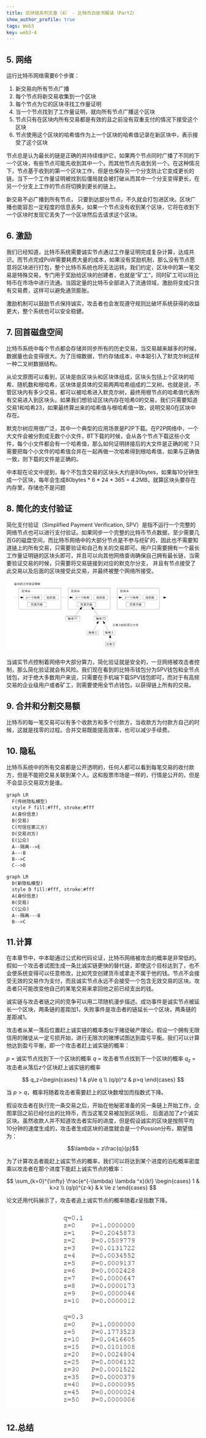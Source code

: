 ```yaml
---
title: 区块链系列文章（4） - 比特币白皮书解读（Part2）
show_author_profile: true
tags: Web3
key: web3-4
---
```


## 5. 网络

运行比特币网络需要6个步骤：
1. 新交易向所有节点广播
2. 每个节点将新交易收集到一个区块
3. 每个节点为它的区块寻找工作量证明
4. 当一个节点找到了工作量证明，就向所有节点广播这个区块
5. 节点只有在区块内所有交易都是有效的且之前没有双重支付的情况下接受这个区块
6. 节点使用这个区块的哈希值作为上一个区块的哈希值记录在新区块中，表示接受了这个区块

节点总是认为最长的链是正确的并持续维护它，如果两个节点同时广播了不同的下一个区块，有些节点可能先收到其中一个，而其他节点先收到另一个。在这种情况下，节点基于收到的第一个区块工作，但是也保存另一个分支防止它变成更长的链。当下一个工作量证明被找到后僵局就会被打破从而其中一个分支变得更长，在另一个分支上工作的节点将切换到更长的链上。

新交易不必广播到所有节点， 只要到达部分节点，不久就会打包进区块。区块广播也能容忍一定程度的信息丢失，如果一个节点没有收到某个区块，它将在收到下一个区块时发现它丢失了一个区块然后去请求这个区块。

## 6. 激励

我们已经知道，比特币系统需要诚实节点通过工作量证明完成复杂计算，达成共识。而节点完成PoW需要耗费大量的成本，如果没有奖励机制，那么没有节点愿意将区块进行打包，整个比特币系统也将无法运转。我们约定，区块中的第一笔交易是特殊交易，专门用于奖励给区块的创建者，也就是“矿工”，同时矿工可以将比特币在市场中进行流通。当固定量的比特币全部进入了流通领域，激励将变成只含有交易费，这样可以避免通货膨胀。

激励机制可以鼓励节点保持诚实，攻击者也会发现遵守规则比破坏系统获得的收益更大，整个系统也可以安全稳健。

## 7. 回首磁盘空间

比特币系统中每个节点都会存储并同步所有的历史交易，当交易越来越多的时候，数据量也会变得很大。为了压缩数据，节约存储成本，中本聪引入了默克尔树这样一种二叉树数据结构。

从论文原图可以看到，区块是由区块头和区块体组成，区块头包括上个区块的哈希、随机数和根哈希，区块体是具体的交易两两哈希组成的二叉树。也就是说，不管区块内有多少交易，都可以被哈希进入默克尔树，最终用根节点的哈希值代表所有交易进入到区块头。如果我们想验证区块内存在哈希0的交易，我们只需要知道交易1和哈希23，如果最终算出来的哈希值与根哈希值一致，说明交易0在区块中存在。

默克尔树应用很广泛，其中一个典型的应用场景是P2P下载。在P2P网络中，一个大文件会被分割成无数个小文件，BT下载的时候，会从各个节点下载这些小文件，每个小文件都会有一个哈希值，那么如何证明拼接后的大文件是正确的呢？只需要把每个小文件的哈希值合并在一起再做一次哈希得到根哈希值，如果与正确值一致，则下载的文件是正确的。

中本聪在论文中提到，每个不包含交易的区块头大约是80bytes，如果每10分钟生成一个区块，每年会生成80bytes * 6 * 24 * 365 = 4.2MB，就算区块头要存在内存里，存储也不是问题

## 8. 简化的支付验证

简化支付验证（Simplified Payment Verification, SPV）是指不运行一个完整的网络节点也可以进行支付验证。如果同步一个完整的比特币节点数据，至少需要几百G的磁盘空间，而比特币网络中的大部分节点是不参与挖矿的，因此也不需要知道链上的所有交易，只需要验证和自己有关的交易即可。用户只需要拥有一个最长工作量证明链的区块头即可，并且可以向其他网络查询确保自己拥有最长链，当需要验证交易的时候，只需要将交易链接到对应的默克尔分支， 并且有节点接受了此交易以及后面的区块接受此交易，并最终被整个网络所接受。

![spv](https://github.com/darcy-fzh/darcy-fzh.github.io/raw/master/screenshots/SPV.png)

当诚实节点控制着网络中大部分算力，简化验证就是安全的，一旦网络被攻击者控制，那么简化验证就会有风险。我们现在看到的比特币钱包分为SPV钱包和全节点钱包，对于绝大多数用户来说，只需要在手机端下载SPV钱包即可，而对于有高频交易的企业级用户或者矿工，则需要使用全节点钱包，以获得链上所有的交易。

## 9. 合并和分割交易额

比特币的每一笔交易可以有多个收款方和多个付款方，当收款方为付款方自己的时候，这就是找零的过程。合并交易既能提高效率，也可以减少手续费。

## 10. 隐私

比特币系统中的所有交易都是公开透明的，任何人都可以看到每笔交易的收付款方，但是不能把交易关联到某个人。这和股票市场是一样的，行情是公开的，但是不会显示交易双方是谁。

```mermaid
graph LR
  F(传统隐私模型)
  style F fill:#fff, stroke:#fff
  A(身份信息)
  B(交易)
  C(可信任第三方)
  D(交易对方)
  E(公众)
  A--隔离-->E
  A---B
  B-->C
  C-->D
```
```mermaid
graph LR
  D(新隐私模型)
  style D fill:#fff, stroke:#fff
  A(身份信息)
  B(交易)
  C(公众)
  A--隔离---B
  B-->C
```

## 11.计算

在本章节中，中本聪通过公式和代码论证，比特币网络被攻击的概率是非常低的。假如一个攻击者试图生成一条比诚实链更快的替代链，即使这个目标达到了，也不会使系统变得可以任意修改，比如凭空创建货币或拿走不属于他的钱。节点不会接受无效的交易作为支付，而且诚实节点永远不会接受一个包含无效交易的区块。攻击者只可能改变他自己的某笔交易来拿回他之前已经支出的钱。

诚实链与攻击者链之间的竞争可以用二项随机漫步描述。成功事件是诚实节点被延长一个区块，两条链的差距加1，失败事件是攻击者的链延长一个区块，两条链的差距减1。

攻击者从某一落后位置赶上诚实链的概率类似于赌徒破产理论。假设一个拥有无限信用的赌徒从一定亏损开始，进行无限次的赌博试图达到盈亏平衡。我们可以计算他达到盈亏平衡，即一个攻击者赶上诚实链的概率：

$p$ = 诚实节点找到下一个区块的概率 
$q$ = 攻击者节点找到下一个区块的概率 
$q_z$ = 攻击者从落后$z$个区块赶上诚实链的概率 


$$
 q_z=\begin{cases}
 1 & p\le q \\
 (q/p)^z & p>q
 \end{cases}
$$

当 $p > q$，概率将随着攻击者需要赶上的区块数增加而指数式下降。

假设攻击者在执行完一条交易之后，开始在他秘密准备的另一条链上开始工作，企图拿回之前已经付出的比特币，而当这笔交易被加到区块后， 后面追加了$z$个诚实区块。虽然收款人并不知道攻击者实际的进度，但是假设诚实的区块是按照平均10分钟的速度生成的，攻击者生成区块的进度就会是一个Possion分布，期望值为：

$$\lambda = z\frac{q}{p}$$

为了计算攻击者能赶上诚实节点的概率，我们可以将达到某个进度的泊松概率密度乘以攻击者在那个进度下能赶上诚实节点的概率：

$$
\sum_{k=0}^{\infty} \frac{e^{-\lambda} \lambda ^x}{k!} \begin{cases}
 1 & k>z \\
 (q/p)^{z-k} & k \le z
 \end{cases}
$$

论文还用代码展示了，攻击者追上诚实节点的概率随着$z$呈指数下降。

![prob](https://github.com/darcy-fzh/darcy-fzh.github.io/raw/master/screenshots/prob.png)

## 12.总结
